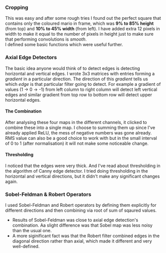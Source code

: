 ### Cropping
This was easy and after some rough tries I found out the perfect square that contains only the coloured mario in frame, which was **9% to 85% height** (from top) and **10% to 45% width** (from left). I have added extra 12 pixels in width to make it equal to the number of pixels in height just to make sure that performing convolutions is _smooth_.</br>
I defined some basic functions which were useful further.
### Axial Edge Detectors
The basic idea anyone would think of to detect edges is detecting horizontal and vertical edges. I wrote 3x3 matrices with entries forming a _gradient_ in a particular direction. The direction of this _gradient_ tells us which _edge_ is that particular filter going to detect. For example a gradient of values (1 -> 0 -> -1) from left column to right column will detect left vertical edges and similar gradient from top row to bottom row will detect upper horizontal edges.<br>
#### The Combination
After analysing these four maps in the different channels, it clicked to combine these into a single map. I choose to summing them up since I've already applied ReLU, the mess of negative numbers was gone already. RMS value can also be a good choice to work with but in the small interval of 0 to 1 (after normalisation) it will not make some noticeable change.
#### Thresholding
I noticed that the edges were very thick. And I've read about thresholding in the algorithm of Canny edge detector. I tried doing thresholding in the horizontal and vertical directions, but it didn't make any significant changes again.
### Sobel-Feldman & Robert Operators
I used Sobel-Feldman and Robert operators by defining them explicitly for different directions and then combining via root of sum of sqaured values.
- Results of Sobel-Feldman was close to axial edge detection's combination. Aa slight difference was that Sobel map was less noisy than the usual one.
- A more siginificant fact was that the Robert filter combined edges in the diagonal direction rather than axial, which made it different and very well-defined.
